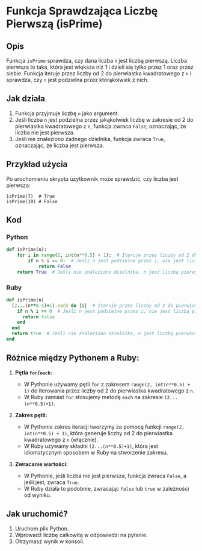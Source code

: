 # Funkcja Sprawdzająca Liczbę Pierwszą (isPrime)

## Opis
Funkcja `isPrime` sprawdza, czy dana liczba `n` jest liczbą pierwszą. Liczba pierwsza to taka, która jest większa niż 1 i dzieli się tylko przez 1 oraz przez siebie. Funkcja iteruje przez liczby od 2 do pierwiastka kwadratowego z `n` i sprawdza, czy `n` jest podzielna przez którąkolwiek z nich.

## Jak działa
1. Funkcja przyjmuje liczbę `n` jako argument.
2. Jeśli liczba `n` jest podzielna przez jakąkolwiek liczbę w zakresie od 2 do pierwiastka kwadratowego z `n`, funkcja zwraca `False`, oznaczając, że liczba nie jest pierwsza.
3. Jeśli nie znaleziono żadnego dzielnika, funkcja zwraca `True`, oznaczając, że liczba jest pierwsza.

## Przykład użycia
Po uruchomieniu skryptu użytkownik może sprawdzić, czy liczba jest pierwsza:
```
isPrime(7)  # True
isPrime(10) # False
```

## Kod

### Python
```python
def isPrime(n):
    for i in range(2, int(n**0.5) + 1):  # Iteruje przez liczby od 2 do pierwiastka kwadratowego z n
        if n % i == 0:  # Jeśli n jest podzielne przez i, nie jest liczbą pierwszą
            return False
    return True  # Jeśli nie znaleziono dzielnika, n jest liczbą pierwszą
```

### Ruby
```ruby
def isPrime(n)
  (2...(n**0.5)+1).each do |i|  # Iteruje przez liczby od 2 do pierwiastka kwadratowego z n
    if n % i == 0  # Jeśli n jest podzielne przez i, nie jest liczbą pierwszą
      return false
    end
  end
  return true  # Jeśli nie znaleziono dzielnika, n jest liczbą pierwszą
end
```

## Różnice między Pythonem a Ruby:
1. **Pętla `for`/`each`:**
   - W Pythonie używamy pętli `for` z zakresem `range(2, int(n**0.5) + 1)` do iterowania przez liczby od 2 do pierwiastka kwadratowego z `n`.
   - W Ruby zamiast `for` stosujemy metodę `each` na zakresie `(2...(n**0.5)+1)`.

2. **Zakres pętli:**
   - W Pythonie zakres iteracji tworzymy za pomocą funkcji `range(2, int(n**0.5) + 1)`, która generuje liczby od 2 do pierwiastka kwadratowego z `n` (włącznie).
   - W Ruby używamy składni `(2...(n**0.5)+1)`, która jest idiomatycznym sposobem w Ruby na stworzenie zakresu.

3. **Zwracanie wartości:**
   - W Pythonie, jeśli liczba nie jest pierwsza, funkcja zwraca `False`, a jeśli jest, zwraca `True`.
   - W Ruby działa to podobnie, zwracając `false` lub `true` w zależności od wyniku.

## Jak uruchomić?
1. Uruchom plik Python.
2. Wprowadź liczbę całkowitą w odpowiedzi na pytanie.
2. Otrzymasz wynik w konsoli.